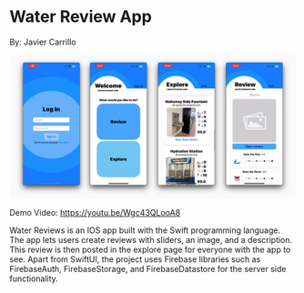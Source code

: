 # Water Review App
By: Javier Carrillo

![App Image](https://github.com/javiiicz/Water-Review-App/blob/main/Water-Review-Img.png)


Demo Video: https://youtu.be/Wgc43QLooA8


Water Reviews is an IOS app built with the Swift programming language. The app lets users create reviews with sliders, an image, and a description. This review is then posted in the explore page for everyone with the app to see. Apart from SwiftUI, the project uses Firebase libraries such as FirebaseAuth, FirebaseStorage, and FirebaseDatastore for the server side functionality.
